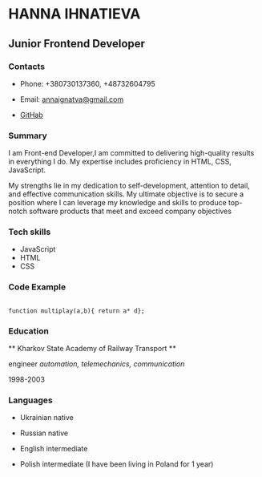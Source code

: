 # HANNA IHNATIEVA

## Junior Frontend Developer

### Contacts

- Phone: +380730137360, +48732604795

- Email: annaignatva@gmail.com

- [GitHab](https://github.com/Ihnatta)

### Summary

I am Front-end Developer,I am committed to delivering high-quality results in everything I do. My expertise includes proficiency in HTML, CSS, JavaScript. 

My strengths lie in my dedication to self-development, attention to detail, and effective communication skills. My ultimate objective is to secure a position where I can leverage my knowledge and skills to produce top-notch software products that meet and exceed company objectives

### Tech skills

- JavaScript
- HTML
- CSS

### Code Example

```

function multiplay(a,b){ return a* d};

 ```

### Education

 ** Kharkov State Academy of Railway Transport **

 engineer *automation, telemechanics, communication*

 1998-2003

### Languages

- Ukrainian  native

- Russian   native

- English intermediate

- Polish intermediate (I have been living in Poland for 1 year)
